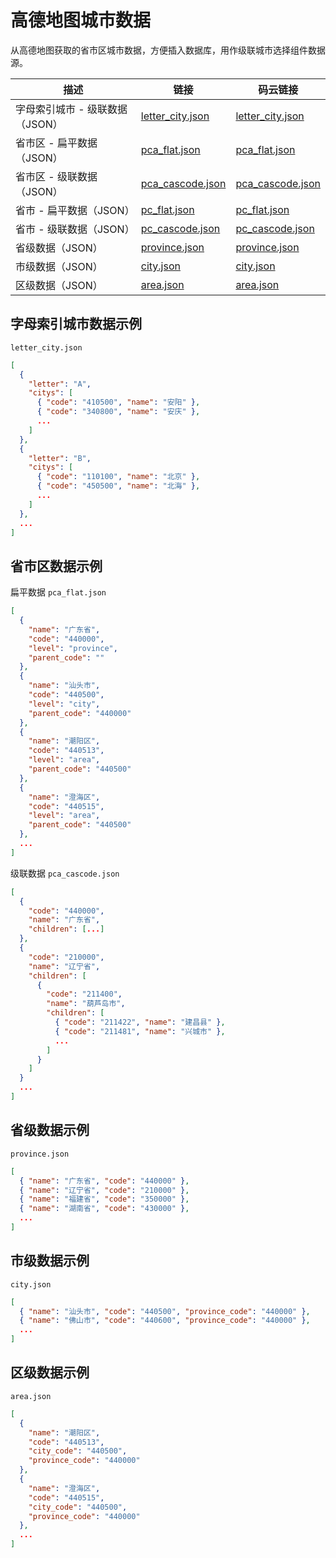 # 高德地图城市数据

从高德地图获取的省市区城市数据，方便插入数据库，用作级联城市选择组件数据源。

| 描述                            | 链接                                                                                               | 码云链接                                                                               |
| ------------------------------- | -------------------------------------------------------------------------------------------------- | -------------------------------------------------------------------------------------- |
| 字母索引城市 - 级联数据（JSON） | [letter_city.json](https://github.com/lblblong/amap-city-data/blob/dist/letter_city.json?raw=true) | [letter_city.json](https://gitee.com/lblblib/amap-city-data/raw/dist/letter_city.json) |
| 省市区 - 扁平数据（JSON）       | [pca_flat.json](https://github.com/lblblong/amap-city-data/blob/dist/pca_flat.json?raw=true)       | [pca_flat.json](https://gitee.com/lblblib/amap-city-data/raw/dist/pca_flat.json)       |
| 省市区 - 级联数据（JSON）       | [pca_cascode.json](https://github.com/lblblong/amap-city-data/blob/dist/pca_cascode.json?raw=true) | [pca_cascode.json](https://gitee.com/lblblib/amap-city-data/raw/dist/pca_cascode.json) |
| 省市 - 扁平数据（JSON）         | [pc_flat.json](https://github.com/lblblong/amap-city-data/blob/dist/pc_flat.json?raw=true)         | [pc_flat.json](https://gitee.com/lblblib/amap-city-data/raw/dist/pc_flat.json)         |
| 省市 - 级联数据（JSON）         | [pc_cascode.json](https://github.com/lblblong/amap-city-data/blob/dist/pc_cascode.json?raw=true)   | [pc_cascode.json](https://gitee.com/lblblib/amap-city-data/raw/dist/pc_cascode.json)   |
| 省级数据（JSON）                | [province.json](https://github.com/lblblong/amap-city-data/blob/dist/province.json?raw=true)       | [province.json](https://gitee.com/lblblib/amap-city-data/raw/dist/province.json)       |
| 市级数据（JSON）                | [city.json](https://github.com/lblblong/amap-city-data/blob/dist/city.json?raw=true)               | [city.json](https://gitee.com/lblblib/amap-city-data/raw/dist/city.json)               |
| 区级数据（JSON）                | [area.json](https://github.com/lblblong/amap-city-data/blob/dist/area.json?raw=true)               | [area.json](https://gitee.com/lblblib/amap-city-data/raw/dist/area.json)               |

## 字母索引城市数据示例

`letter_city.json`

```json
[
  {
    "letter": "A",
    "citys": [
      { "code": "410500", "name": "安阳" },
      { "code": "340800", "name": "安庆" },
      ...
    ]
  },
  {
    "letter": "B",
    "citys": [
      { "code": "110100", "name": "北京" },
      { "code": "450500", "name": "北海" },
      ...
    ]
  },
  ...
]
```



## 省市区数据示例

扁平数据 `pca_flat.json`

```json
[
  {
    "name": "广东省",
    "code": "440000",
    "level": "province",
    "parent_code": ""
  },
  {
    "name": "汕头市",
    "code": "440500",
    "level": "city",
    "parent_code": "440000"
  },
  {
    "name": "潮阳区",
    "code": "440513",
    "level": "area",
    "parent_code": "440500"
  },
  {
    "name": "澄海区",
    "code": "440515",
    "level": "area",
    "parent_code": "440500"
  },
  ...
]
```

级联数据 `pca_cascode.json`

```json
[
  {
    "code": "440000",
    "name": "广东省",
    "children": [...]
  },
  {
    "code": "210000",
    "name": "辽宁省",
    "children": [
      {
        "code": "211400",
        "name": "葫芦岛市",
        "children": [
          { "code": "211422", "name": "建昌县" },
          { "code": "211481", "name": "兴城市" },
          ...
        ]
      }
    ]
  }
  ...
]
```



## 省级数据示例

`province.json`

```json
[
  { "name": "广东省", "code": "440000" },
  { "name": "辽宁省", "code": "210000" },
  { "name": "福建省", "code": "350000" },
  { "name": "湖南省", "code": "430000" },
  ...
]
```



## 市级数据示例

`city.json`

```json
[
  { "name": "汕头市", "code": "440500", "province_code": "440000" },
  { "name": "佛山市", "code": "440600", "province_code": "440000" },
  ...
]
```



## 区级数据示例

`area.json`

```json
[
  {
    "name": "潮阳区",
    "code": "440513",
    "city_code": "440500",
    "province_code": "440000"
  },
  {
    "name": "澄海区",
    "code": "440515",
    "city_code": "440500",
    "province_code": "440000"
  },
  ...
]
```

